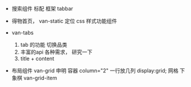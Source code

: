 - 搜索组件
  标配 框架  tabbar

- 得物首页， 
  van-static 定位  css 样式功能组件

- van-tabs
  1. tab 的功能 切换品类
  2. 丰富的api 各种需求， 研究一下
  3. title + content

- 布局组件
  van-grid 申明 容器  column="2" 一行放几列
  display:grid;  网格  下象棋
    van-grid-item 
